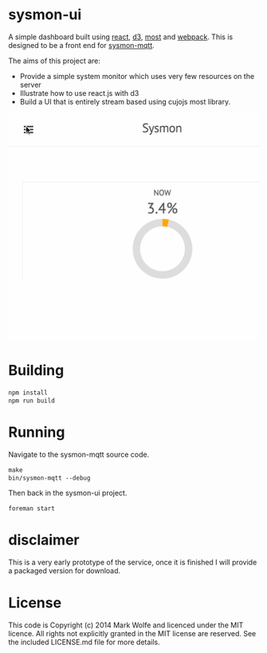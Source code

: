 # sysmon-ui

A simple dashboard built using [react](https://facebook.github.io/react/), [d3](http://d3js.org/), [most](https://github.com/cujojs/most) and [webpack](http://webpack.github.io). This is designed to be a front end for [sysmon-mqtt](https://github.com/wolfeidau/sysinfo-mqtt).

The aims of this project are:

* Provide a simple system monitor which uses very few resources on the server
* Illustrate how to use react.js with d3
* Build a UI that is entirely stream based using cujojs most library.

![ScreenShot](/docs/sysmon-react.gif)

# Building

```
npm install
npm run build
```

# Running

Navigate to the sysmon-mqtt source code.

```
make
bin/sysmon-mqtt --debug
```

Then back in the sysmon-ui project.

```
foreman start
```

# disclaimer

This is a very early prototype of the service, once it is finished I will provide a packaged version for download.

# License

This code is Copyright (c) 2014 Mark Wolfe and licenced under the MIT licence. All rights not explicitly granted in the MIT license are reserved. See the included LICENSE.md file for more details.
